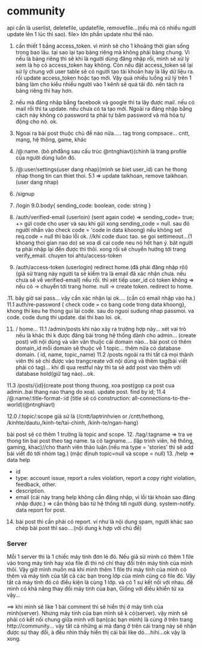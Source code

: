 # community

api cần là userlist, deletefile, updatefile, removefile...(nếu mà có nhiều người update lên 1 lúc thì sao). file> lớn phần update như thế nào. 
  1. cần thiết 1 bẳng access_token. vì mình sẽ cho 1 khoảng thời gian sống trong bao lâu. tại sao lại tạo bảng riêng mà không phải bảng chung. Vì nếu là bảng riêng thì sẽ khi là người dùng đăng nhập rồi, mình sẽ xử lý xem là họ có access_token hay không. Còn nếu đặt access_token sẽ lại sử lý chung với user table sẽ có người tạo tài khoản hay là lấy dữ liệu ra. rồi update access_token hoặc tạo mới. Vậy quá nhiều luồng xử lý trên 1 bảng làm cho kiểu nhiều người vào 1 kênh sẽ quá tải đó. nên tách ra bảng riêng thì hay hơn.

2. nếu mà đăng nhập bằng facebook và google thì ta lây được mail. nếu có mail rồi thì ta update. nếu chưa có ta tạo mới. Ngoài ra đăng nhập bằng cách này không có password ta phải tự băm password và mã hóa tự động cho nó. ok.

3. Ngoai ra bài post thuộc chủ đề nào nữa.....  tag trong compsace... cntt, mạng, hệ thông, game, khác
3. /@:name.   (bỏ phđằng sau cấu trúc @ntnghiavt)(chính là trang profile của người dùng luôn đó.
5. /@:user/settings(user dang nhap)(minh se biet user_id) can he thong nhap thong tin can thiet thoi.
5.1    => update taikhoan, remove taikhoan. (user dang nhap)
6. /signup
7. /login
9.0.body{
  sending_code: boolean,
  code: string
}
9. /auth/verified-email (userloin) (sent again code) => sending_code= true; +> gửi code cho user và sau khi gửi xong sending_code = null.
    sau đó người nhấn vào 
    check code = 'code in data khoong) nếu không set req.code = null thì báo lỗi ok. 
    //khi code duoc tao. se goi settimeout...(1 khoang thoi gian nao do) se xoa di cai code neu nó hết hạn ý.
    băt người ta phải nhập lại đến được thì thôi. 
    xong rồi sẽ chuyển hướng tới trang verify_email.
    chuyen toi ahtu/access-token
    
10. /auth/access-token   (userlogin) redirect home.(đã phải đăng nhập rôi) 
   (giả sử trang này người ta sẽ kiểm tra là email đã xác nhận chưa. nếu chưa sẽ về verified-email) nếu rối. thì xét tiếp user_id có token không => nếu có -> chuyển tới trang home.
   null -> create token.
   redirect to home.

.11. bây giờ sai pass... vậy cần xác nhận lại ok....
(cần có email nhập vào ha.)
11.1 auth/re-password
   { check code = co bang code trong data khoong}, khong thi keu he thong gui lai code.
   sau do nguoi sudung nhap passmoi. va code. code dung thi update. dai thi bao loi. ok.
   
 
   
11. /  home... 
11.1 /admin/posts
khi nào xảy ra trường hợp này...
xét vai trò nếu là khác thì k được đăng bài trong hệ thống dành cho admin... (create post) với nội dùng và vân vân thuộc cái domain nào... bài post có thêm domain_id
mỗi domain sẽ thuộc về 1 topic...
 thêm nữa có database domain. ( id, name, topic_name) 
11.2  /posts 
ngoài ra thì tất cả mọi thành viên thì sẽ chỉ được vào trangcreate với nội dùng và thêm tag(bài viết phải có tag)...
khi đi qua restful này thì ta sẽ add post vào thêm với database hold(giữ tag nào)...ok.

11.3 /posts/{id}(create post thong thuong, xoa post(gop ca post cua admin..bai thang nao thang do xoa).                                                       update post. find by id;
11.4 /@:name/:title-format-:id {title sẽ có construction: all-connections-to-the-world)(@ntnghiavt)

12.0 /:topic/:scope giả sử là (/cntt/laptrinhvien or /cntt/hethong, /kinhte/dautu,/kinh-te/tai-chinh, /kinh-te/ngan-hang)

bài post sẽ có thêm 1 trường là  topic and scope.
12. /tag/:tagname => tra ve thong tin bai post theo tag name. ta có tagname.... (lập trình viên, hệ thông, gaming, khac)//cho thanh viên thảo luận.(nếu mà type = 'stories' thì sẽ add bài viết đó tới nhóm  tag.)  (mặc địnuh topic=null và scope = null)
13. /help  => data help
  - id
  - type: account issue, report a rules violation, report a copy right violation, feedback, other.
  - description.
  - email (cái này trang help không cần đăng nhập, vì lỗi tài khoản sao đăng nhập được.) => cần thông báo từ hệ thống tới người dùng. system-notify.
  data report for post.
  
14. bài post thì cần phải có report. ví như là nội dung spam, người khác sao chép bài post thì sao....(nội dung k hợp với chủ đề)

### Server
 Mỗi 1 server thì là 1 chiếc máy tính đơn lẻ đó. Nếu giả sử mình có thêm 1 file vào trong máy tính hay xóa file đi thì nó chỉ thay đổi trên máy tính của mình thôi.
 Vậy giờ mình muốn mà khi mình thêm 1 file thì máy tính của mình có thêm và máy tính của tất cả các bạn trong lớp của mình cũng có file đó. Vậy tất cả máy tính đó có điều kiện là cùng 1 lớp. và có 1 sự kết nối với nhau. để mình có khả năng thay đổi máy tính của bạn, Giống với điều khiển từ xa vậy...
 
 ==> khi mình sẽ like 1 bài comment thì sẽ hiển thị ở máy tính của mình(server). Nhưng máy tính của bạn mình sẽ k có(server).
 vậy mình sẽ phải có kết nối chung giữa minh với bạn(các bạn mình) là cùng ở trên trang http://community...
 vậy  tất cả những ai mà đang ở trên cái trang này sẽ nhận được sự thay đổi, à đều nhìn thấy hiển thị cái bài like dó....hihi...ok vậy là xong. 
 
